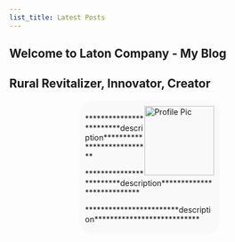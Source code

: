 ```yaml
---
list_title: Latest Posts
---
```


<article class= "top">
  <h1 class="OutlineText"> Welcome to Laton Company - My Blog </h1>
  <h2>Rural Revitalizer, Innovator, Creator</h2>

  <div class="row" style="background-color: #F9F9F9; padding-inline: 2%; padding-top: 2%; padding-bottom: 1%;  border-radius: 25px; margin-left: 25%; margin-right: 25%;">
      <div class="col-sm-3">
        <img src="https://kadetat.github.io/Laton-Company/images/profilepic.PNG" alt="Profile Pic" width="125" height="125" style="float:right">
      </div>
      <div class="col-md-9" style="text-align:left;">
        <p> ************************description*************************** </p>
        <p> ************************description*************************** </p>
        <p> ************************description*************************** </p>
      </div>
  </div>
</article>

